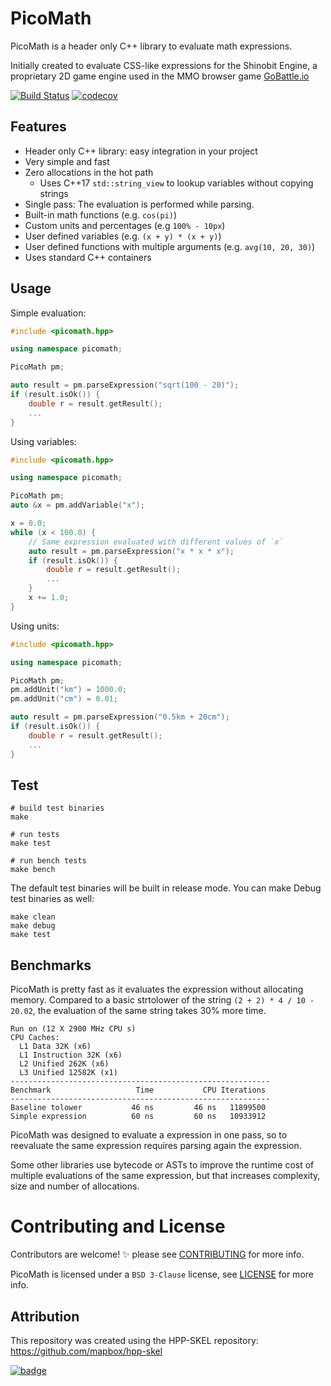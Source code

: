 # PicoMath

PicoMath is a header only C++ library to evaluate math expressions.

Initially created to evaluate CSS-like expressions for the Shinobit Engine, a proprietary 2D game engine used in the MMO browser game [GoBattle.io](http://gobattle.io)

[![Build Status](https://travis-ci.com/nitrillo/picomath.svg?branch=master)](https://travis-ci.com/nitrillo/picomath)
[![codecov](https://codecov.io/gh/nitrillo/picomath/branch/master/graph/badge.svg)](https://codecov.io/gh/nitrillo/picomath)

## Features
* Header only C++ library: easy integration in your project
* Very simple and fast
* Zero allocations in the hot path
    * Uses C++17 `std::string_view` to lookup variables without copying strings
* Single pass: The evaluation is performed while parsing.
* Built-in math functions (e.g. `cos(pi)`)
* Custom units and percentages (e.g `100% - 10px`)
* User defined variables (e.g. `(x + y) * (x + y)`)
* User defined functions with multiple arguments (e.g. `avg(10, 20, 30)`)
* Uses standard C++ containers

## Usage

Simple evaluation:
```cpp
#include <picomath.hpp>

using namespace picomath;

PicoMath pm;

auto result = pm.parseExpression("sqrt(100 - 20)");
if (result.isOk()) {
    double r = result.getResult();
    ...
}

```

Using variables:
```cpp
#include <picomath.hpp>

using namespace picomath;

PicoMath pm;
auto &x = pm.addVariable("x");

x = 0.0;
while (x < 100.0) {
    // Same expression evaluated with different values of `x`
    auto result = pm.parseExpression("x * x * x");
    if (result.isOk()) {
        double r = result.getResult();
        ...
    }
    x += 1.0;
}

```

Using units:
```cpp
#include <picomath.hpp>

using namespace picomath;

PicoMath pm;
pm.addUnit("km") = 1000.0;
pm.addUnit("cm") = 0.01;

auto result = pm.parseExpression("0.5km + 20cm");
if (result.isOk()) {
    double r = result.getResult();
    ...
}

```



## Test

```shell
# build test binaries
make

# run tests
make test

# run bench tests
make bench
```

The default test binaries will be built in release mode. You can make Debug test binaries as well:

```shell
make clean
make debug
make test
```


## Benchmarks

PicoMath is pretty fast as it evaluates the expression without allocating memory.
Compared to a basic strtolower of the string `(2 + 2) * 4 / 10 - 20.02`, the evaluation of the same string takes 30% more time.

```
Run on (12 X 2900 MHz CPU s)
CPU Caches:
  L1 Data 32K (x6)  
  L1 Instruction 32K (x6)
  L2 Unified 262K (x6)
  L3 Unified 12582K (x1)
----------------------------------------------------------
Benchmark                   Time           CPU Iterations
----------------------------------------------------------
Baseline tolower           46 ns         46 ns   11899500
Simple expression          60 ns         60 ns   10933912
```

PicoMath was designed to evaluate a expression in one pass, so to reevaluate the same expression requires parsing again the expression.

Some other libraries use bytecode or ASTs to improve the runtime cost of multiple evaluations of the same expression, but that increases complexity, size and number of allocations.




# Contributing and License

Contributors are welcome! :sparkles: please see [CONTRIBUTING](CONTRIBUTING.md) for more info.

PicoMath is licensed under a `BSD 3-Clause` license, see [LICENSE](LICENSE.md) for more info.

##  Attribution

This repository was created using the HPP-SKEL repository: https://github.com/mapbox/hpp-skel

[![badge](https://mapbox.s3.amazonaws.com/cpp-assets/hpp-skel-badge_blue.svg)](https://github.com/mapbox/hpp-skel)


